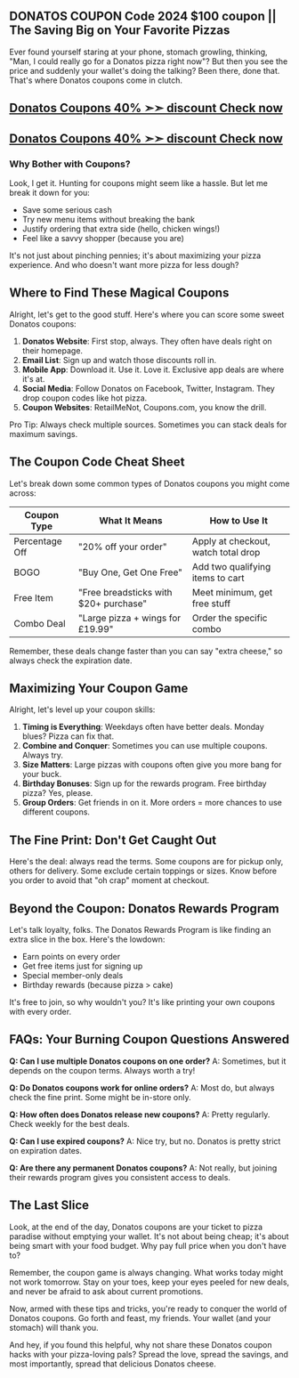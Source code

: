 
## DONATOS COUPON Code 2024 $100 coupon || The Saving Big on Your Favorite Pizzas

Ever found yourself staring at your phone, stomach growling, thinking, "Man, I could really go for a Donatos pizza right now"? But then you see the price and suddenly your wallet's doing the talking? Been there, done that. That's where Donatos coupons come in clutch.

## [Donatos Coupons 40% ➣➣ discount Check now](https://dynews.net/save-big-with-donatos-coupons/)
## [Donatos Coupons 40% ➣➣ discount Check now](https://dynews.net/save-big-with-donatos-coupons/)

### Why Bother with Coupons?

Look, I get it. Hunting for coupons might seem like a hassle. But let me break it down for you:

- Save some serious cash
- Try new menu items without breaking the bank
- Justify ordering that extra side (hello, chicken wings!)
- Feel like a savvy shopper (because you are)

It's not just about pinching pennies; it's about maximizing your pizza experience. And who doesn't want more pizza for less dough?

## Where to Find These Magical Coupons

Alright, let's get to the good stuff. Here's where you can score some sweet Donatos coupons:

1. **Donatos Website**: First stop, always. They often have deals right on their homepage.
2. **Email List**: Sign up and watch those discounts roll in.
3. **Mobile App**: Download it. Use it. Love it. Exclusive app deals are where it's at.
4. **Social Media**: Follow Donatos on Facebook, Twitter, Instagram. They drop coupon codes like hot pizza.
5. **Coupon Websites**: RetailMeNot, Coupons.com, you know the drill.

Pro Tip: Always check multiple sources. Sometimes you can stack deals for maximum savings.

## The Coupon Code Cheat Sheet

Let's break down some common types of Donatos coupons you might come across:

| Coupon Type | What It Means | How to Use It |
|-------------|---------------|---------------|
| Percentage Off | "20% off your order" | Apply at checkout, watch total drop |
| BOGO | "Buy One, Get One Free" | Add two qualifying items to cart |
| Free Item | "Free breadsticks with $20+ purchase" | Meet minimum, get free stuff |
| Combo Deal | "Large pizza + wings for £19.99" | Order the specific combo |

Remember, these deals change faster than you can say "extra cheese," so always check the expiration date.

## Maximizing Your Coupon Game

Alright, let's level up your coupon skills:

1. **Timing is Everything**: Weekdays often have better deals. Monday blues? Pizza can fix that.
2. **Combine and Conquer**: Sometimes you can use multiple coupons. Always try.
3. **Size Matters**: Large pizzas with coupons often give you more bang for your buck.
4. **Birthday Bonuses**: Sign up for the rewards program. Free birthday pizza? Yes, please.
5. **Group Orders**: Get friends in on it. More orders = more chances to use different coupons.

## The Fine Print: Don't Get Caught Out

Here's the deal: always read the terms. Some coupons are for pickup only, others for delivery. Some exclude certain toppings or sizes. Know before you order to avoid that "oh crap" moment at checkout.

## Beyond the Coupon: Donatos Rewards Program

Let's talk loyalty, folks. The Donatos Rewards Program is like finding an extra slice in the box. Here's the lowdown:

- Earn points on every order
- Get free items just for signing up
- Special member-only deals
- Birthday rewards (because pizza > cake)

It's free to join, so why wouldn't you? It's like printing your own coupons with every order.

## FAQs: Your Burning Coupon Questions Answered

**Q: Can I use multiple Donatos coupons on one order?**
A: Sometimes, but it depends on the coupon terms. Always worth a try!

**Q: Do Donatos coupons work for online orders?**
A: Most do, but always check the fine print. Some might be in-store only.

**Q: How often does Donatos release new coupons?**
A: Pretty regularly. Check weekly for the best deals.

**Q: Can I use expired coupons?**
A: Nice try, but no. Donatos is pretty strict on expiration dates.

**Q: Are there any permanent Donatos coupons?**
A: Not really, but joining their rewards program gives you consistent access to deals.


## The Last Slice

Look, at the end of the day, Donatos coupons are your ticket to pizza paradise without emptying your wallet. It's not about being cheap; it's about being smart with your food budget. Why pay full price when you don't have to?

Remember, the coupon game is always changing. What works today might not work tomorrow. Stay on your toes, keep your eyes peeled for new deals, and never be afraid to ask about current promotions.

Now, armed with these tips and tricks, you're ready to conquer the world of Donatos coupons. Go forth and feast, my friends. Your wallet (and your stomach) will thank you.

And hey, if you found this helpful, why not share these Donatos coupon hacks with your pizza-loving pals? Spread the love, spread the savings, and most importantly, spread that delicious Donatos cheese.

